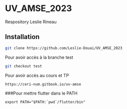 # UV_AMSE_2023
Respository Leslie Rineau

## Installation
```bash
git clone https://github.com/Leslie-Douai/UV_AMSE_2023
```
Pour avoir accès à la branche test
``` bash
git checkout test
```
Pour avoir accès au cours et TP
``` bash
https://ceri-num.gitbook.io/uv-amse
```

###Pour mettre flutter dans le PATH
```
export PATH="$PATH:`pwd`/flutter/bin"
```
